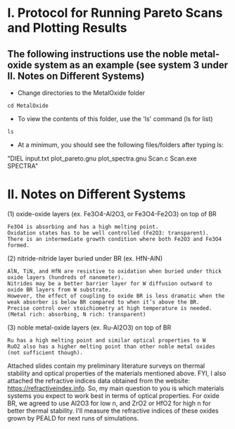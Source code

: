 # I. Protocol for Running Pareto Scans and Plotting Results

## The following instructions use the noble metal-oxide system as an example (see system 3 under II. Notes on Different Systems)

- Change directories to the MetalOxide folder

`cd MetalOxide`

- To view the contents of this folder, use the 'ls' command (ls for list)

`ls`

- At a minimum, you should see the following files/folders after typing ls:

"DIEL  input.txt  plot_pareto.gnu  plot_spectra.gnu  Scan.c  Scan.exe  SPECTRA"


# II. Notes on Different Systems
(1) oxide-oxide layers (ex. Fe3O4-Al2O3, or Fe3O4-Fe2O3) on top of BR

    Fe3O4 is absorbing and has a high melting point.
    Oxidation states has to be well controlled (Fe2O3: transparent).
    There is an intermediate growth condition where both Fe2O3 and Fe3O4 formed.

(2) nitride-nitride layer buried under BR (ex. HfN-AlN)

    AlN, TiN, and HfN are resistive to oxidation when buried under thick oxide layers (hundreds of nanometer). 
    Nitrides may be a better barrier layer for W diffusion outward to oxide BR layers from W substrate.
    However, the effect of coupling to oxide BR is less dramatic when the weak absorber is below BR compared to when it’s above the BR.
    Precise control over stoichiometry at high temperature is needed. (Metal rich: absorbing, N rich: transparent)

(3) noble metal-oxide layers (ex. Ru-Al2O3) on top of BR

    Ru has a high melting point and similar optical properties to W
    RuO2 also has a higher melting point than other noble metal oxides (not sufficient though).

Attached slides contain my preliminary literature surveys on thermal stability and optical properties of the materials mentioned above. FYI, I also attached the refractive indices data obtained from the website: https://refractiveindex.info. So, my main question to you is which materials systems you expect to work best in terms of optical properties. For oxide BR, we agreed to use Al2O3 for low n, and ZrO2 or HfO2 for high n for better thermal stability. I'll measure the refractive indices of these oxides grown by PEALD for next runs of simulations.
